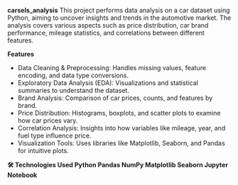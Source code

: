 <b>carsels_analysis</b>
This project performs data analysis on a car dataset using Python, aiming to uncover insights and trends in the automotive market. The analysis covers various aspects such as price distribution, car brand performance, mileage statistics, and correlations between different features.

<b>Features</b>
- Data Cleaning & Preprocessing: Handles missing values, feature encoding, and data type conversions.
- Exploratory Data Analysis (EDA): Visualizations and statistical summaries to understand the dataset.
- Brand Analysis: Comparison of car prices, counts, and features by brand.
- Price Distribution: Histograms, boxplots, and scatter plots to examine how car prices vary.
- Correlation Analysis: Insights into how variables like mileage, year, and fuel type influence price.
- Visualization Tools: Uses libraries like Matplotlib, Seaborn, and Pandas for intuitive plots.

<b>🛠️ Technologies Used<b>
Python
Pandas
NumPy
Matplotlib
Seaborn
Jupyter Notebook
